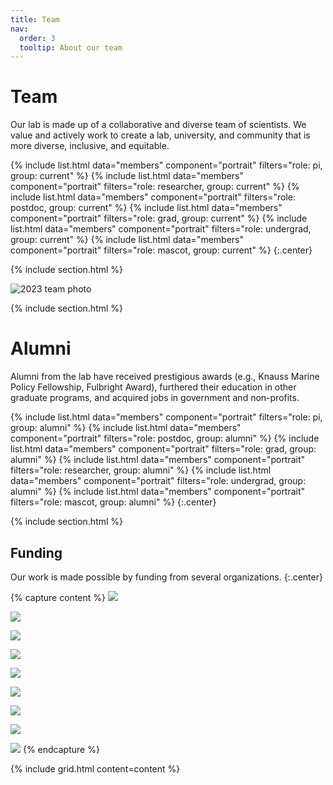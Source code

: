 ```yaml
---
title: Team
nav:
  order: 3
  tooltip: About our team
---
```


# <i class="fas fa-users"></i>Team

Our lab is made up of a collaborative and diverse team of scientists. We value and actively work to create a lab, university, and community that is more diverse, inclusive, and equitable.


{%
  include list.html
  data="members"
  component="portrait"
  filters="role: pi, group: current"
%}
{%
  include list.html
  data="members"
  component="portrait"
  filters="role: researcher, group: current"
%}
{%
  include list.html
  data="members"
  component="portrait"
  filters="role: postdoc, group: current"
%}
{%
  include list.html
  data="members"
  component="portrait"
  filters="role: grad, group: current"
%}
{%
  include list.html
  data="members"
  component="portrait"
  filters="role: undergrad, group: current"
%}
{%
  include list.html
  data="members"
  component="portrait"
  filters="role: mascot, group: current"
%}
{:.center}

{% include section.html %}





![2023 team photo](/images/2023_lab_retreat_team.jpg "2023 team photo")

{% include section.html %}



# Alumni

Alumni from the lab have received prestigious awards (e.g., Knauss Marine Policy Fellowship, Fulbright Award), furthered their education in other graduate programs, and acquired jobs in government and non-profits. 


{%
  include list.html
  data="members"
  component="portrait"
  filters="role: pi, group: alumni"
%}
{%
  include list.html
  data="members"
  component="portrait"
  filters="role: postdoc, group: alumni"
%}
{%
  include list.html
  data="members"
  component="portrait"
  filters="role: grad, group: alumni"
%}
{%
  include list.html
  data="members"
  component="portrait"
  filters="role: researcher, group: alumni"
%}
{%
  include list.html
  data="members"
  component="portrait"
  filters="role: undergrad, group: alumni"
%}
{%
  include list.html
  data="members"
  component="portrait"
  filters="role: mascot, group: alumni"
%}
{:.center}



{% include section.html %}


## Funding

Our work is made possible by funding from several organizations.
{:.center}

{% capture content %}
  [![](/images/NSF_Logo.png)](https://www.nsf.gov/)

  [![](/images/Gund_logo.png)](https://www.uvm.edu/gund)

  [![](/images/fulbright-logo.png)](https://cies.org/)

  [![](/images/cdf_logo.png)](https://darwinfoundation.org/en//)

  [![](/images/unh_logo.png)](https://www.unh.edu/)

  [![](/images/nhsg-logo-blue.png)](https://seagrant.unh.edu/)
  
  [![](/images/prep_horiz.png)](https://prepestuaries.org/who-we-are/about-prep/)

  [![](/images/nhaes_logo.png)](https://colsa.unh.edu/new-hampshire-agricultural-experiment-station)

  [![](/images/logos/USDA_logo.png)](https://www.usda.gov/)
{% endcapture %}

{% include grid.html content=content %}





